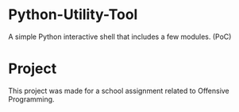 # Python-Utility-Tool
A simple Python interactive shell that includes a few modules. (PoC)

# Project
This project was made for a school assignment related to Offensive Programming.
